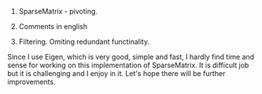 1) SparseMatrix - pivoting.

2) Comments in english

3) Filtering. Omiting redundant functinality.

Since I use Eigen, which is very good, simple and fast, I hardly find time and sense for working on this implementation of SparseMatrix. It is difficult job but it is challenging and I enjoy in it. Let's hope there will be further improvements.
